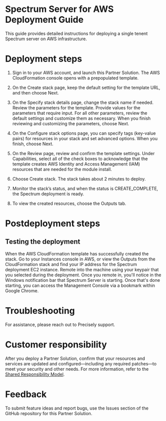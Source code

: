 # Spectrum Server for AWS Deployment Guide 
This guide provides detailed instructions for deploying a single tenent Spectrum server on AWS infrastructure.
# Deployment steps
1) Sign in to your AWS account, and launch this Partner Solution. The AWS CloudFormation console opens with a prepopulated template.

2) On the Create stack page, keep the default setting for the template URL, and then choose Next.

3) On the Specify stack details page, change the stack name if needed. Review the parameters for the template. Provide values for the parameters that require input. For all other parameters, review the default settings and customize them as necessary. When you finish reviewing and customizing the parameters, choose Next.

4) On the Configure stack options page, you can specify tags (key-value pairs) for resources in your stack and set advanced options. When you finish, choose Next.

5) On the Review page, review and confirm the template settings. Under Capabilities, select all of the check boxes to acknowledge that the template creates AWS Identity and Access Management (IAM) resources that are needed for the module install.

6) Choose Create stack. The stack takes about 2 minutes to deploy.

7) Monitor the stack’s status, and when the status is CREATE_COMPLETE, the Spectrum deployment is ready.

8) To view the created resources, choose the Outputs tab.

# Postdeployment steps
## Testing the deployment
When the AWS CloudFormation template has successfully created the stack. Go to your Instances console in AWS, or view the Outputs from the CloudFormation stack and find your IP address for the Spectrum deployment EC2 instance. Remote into the machine using your keypair that you selected during the deployment. Once you remote in, you'll notice in the Windows notification bar that Spectrum Server is starting. Once that's done starting, you can access the Management Console via a bookmark within Google Chrome. 

# Troubleshooting

For assistance, please reach out to Precisely support.

# Customer responsibility
After you deploy a Partner Solution, confirm that your resources and services are updated and configured—including any required patches—to meet your security and other needs. For more information, refer to the [Shared Responsibility Model](https://aws.amazon.com/compliance/shared-responsibility-model/).

# Feedback
To submit feature ideas and report bugs, use the Issues section of the GitHub repository for this Partner Solution.
